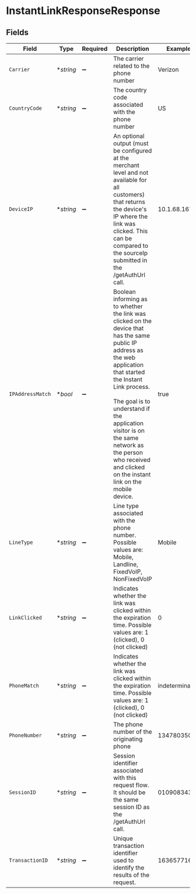 # InstantLinkResponseResponse


## Fields

| Field                                                                                                                                                                                                                                                                                                                                    | Type                                                                                                                                                                                                                                                                                                                                     | Required                                                                                                                                                                                                                                                                                                                                 | Description                                                                                                                                                                                                                                                                                                                              | Example                                                                                                                                                                                                                                                                                                                                  |
| ---------------------------------------------------------------------------------------------------------------------------------------------------------------------------------------------------------------------------------------------------------------------------------------------------------------------------------------- | ---------------------------------------------------------------------------------------------------------------------------------------------------------------------------------------------------------------------------------------------------------------------------------------------------------------------------------------- | ---------------------------------------------------------------------------------------------------------------------------------------------------------------------------------------------------------------------------------------------------------------------------------------------------------------------------------------- | ---------------------------------------------------------------------------------------------------------------------------------------------------------------------------------------------------------------------------------------------------------------------------------------------------------------------------------------- | ---------------------------------------------------------------------------------------------------------------------------------------------------------------------------------------------------------------------------------------------------------------------------------------------------------------------------------------- |
| `Carrier`                                                                                                                                                                                                                                                                                                                                | **string*                                                                                                                                                                                                                                                                                                                                | :heavy_minus_sign:                                                                                                                                                                                                                                                                                                                       | The carrier related to the phone number                                                                                                                                                                                                                                                                                                  | Verizon                                                                                                                                                                                                                                                                                                                                  |
| `CountryCode`                                                                                                                                                                                                                                                                                                                            | **string*                                                                                                                                                                                                                                                                                                                                | :heavy_minus_sign:                                                                                                                                                                                                                                                                                                                       | The country code associated with the phone number                                                                                                                                                                                                                                                                                        | US                                                                                                                                                                                                                                                                                                                                       |
| `DeviceIP`                                                                                                                                                                                                                                                                                                                               | **string*                                                                                                                                                                                                                                                                                                                                | :heavy_minus_sign:                                                                                                                                                                                                                                                                                                                       | An optional output (must be configured at the merchant level and not available for all customers) that returns the device's IP where the link was clicked. This can be compared to the sourceIp submitted in the /getAuthUrl call.                                                                                                       | 10.1.68.167                                                                                                                                                                                                                                                                                                                              |
| `IPAddressMatch`                                                                                                                                                                                                                                                                                                                         | **bool*                                                                                                                                                                                                                                                                                                                                  | :heavy_minus_sign:                                                                                                                                                                                                                                                                                                                       | Boolean informing as to whether the link was clicked on the device that has the same public IP address as the web application that started the Instant Link process.<br><br>The goal is to understand if the application visitor is on the same network as the person who received and clicked on the instant link on the mobile device. | true                                                                                                                                                                                                                                                                                                                                     |
| `LineType`                                                                                                                                                                                                                                                                                                                               | **string*                                                                                                                                                                                                                                                                                                                                | :heavy_minus_sign:                                                                                                                                                                                                                                                                                                                       | Line type associated with the phone number. Possible values are: Mobile, Landline, FixedVoIP, NonFixedVoIP                                                                                                                                                                                                                               | Mobile                                                                                                                                                                                                                                                                                                                                   |
| `LinkClicked`                                                                                                                                                                                                                                                                                                                            | **string*                                                                                                                                                                                                                                                                                                                                | :heavy_minus_sign:                                                                                                                                                                                                                                                                                                                       | Indicates whether the link was clicked within the expiration time. Possible values are: 1 (clicked), 0 (not clicked)                                                                                                                                                                                                                     | 0                                                                                                                                                                                                                                                                                                                                        |
| `PhoneMatch`                                                                                                                                                                                                                                                                                                                             | **string*                                                                                                                                                                                                                                                                                                                                | :heavy_minus_sign:                                                                                                                                                                                                                                                                                                                       | Indicates whether the link was clicked within the expiration time. Possible values are: 1 (clicked), 0 (not clicked)                                                                                                                                                                                                                     | indeterminate                                                                                                                                                                                                                                                                                                                            |
| `PhoneNumber`                                                                                                                                                                                                                                                                                                                            | **string*                                                                                                                                                                                                                                                                                                                                | :heavy_minus_sign:                                                                                                                                                                                                                                                                                                                       | The phone number of the originating phone                                                                                                                                                                                                                                                                                                | 13478035027                                                                                                                                                                                                                                                                                                                              |
| `SessionID`                                                                                                                                                                                                                                                                                                                              | **string*                                                                                                                                                                                                                                                                                                                                | :heavy_minus_sign:                                                                                                                                                                                                                                                                                                                       | Session identifier associated with this request flow. It should be the same session ID as the /getAuthUrl call.                                                                                                                                                                                                                          | 0109083438                                                                                                                                                                                                                                                                                                                               |
| `TransactionID`                                                                                                                                                                                                                                                                                                                          | **string*                                                                                                                                                                                                                                                                                                                                | :heavy_minus_sign:                                                                                                                                                                                                                                                                                                                       | Unique transaction identifier used to identify the results of the request.                                                                                                                                                                                                                                                               | 163657716                                                                                                                                                                                                                                                                                                                                |